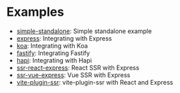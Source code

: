 # Examples

- [simple-standalone](simple-standalone): Simple standalone example
- [express](express): Integrating with Express
- [koa](koa): Integrating with Koa
- [fastify](fastify): Integrating Fastify
- [hapi](hapi): Integrating with Hapi
- [ssr-react-express](ssr-react-express): React SSR with Express
- [ssr-vue-express](ssr-vue-express): Vue SSR with Express
- [vite-plugin-ssr](vite-plugin-ssr): vite-plugin-ssr with React and Express

